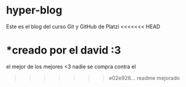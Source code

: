 # hyper-blog
Este es el blog del curso Git y GitHub de Platzi
<<<<<<< HEAD

*creado por el david :3
=======
el mejor de los mejores <3 nadie se compra contra el
>>>>>>> e02e926... readme mejorado
